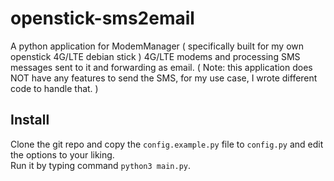 # openstick-sms2email
A python application for ModemManager ( specifically built for my own openstick 4G/LTE debian stick ) 4G/LTE modems and processing SMS messages sent to it and forwarding as email. ( Note: this application does NOT have any features to send the SMS, for my use case, I wrote different code to handle that. )

## Install
Clone the git repo and copy the <code>config.example.py</code> file to <code>config.py</code> and edit the options to your liking.<br>
Run it by typing command <code>python3 main.py</code>.
